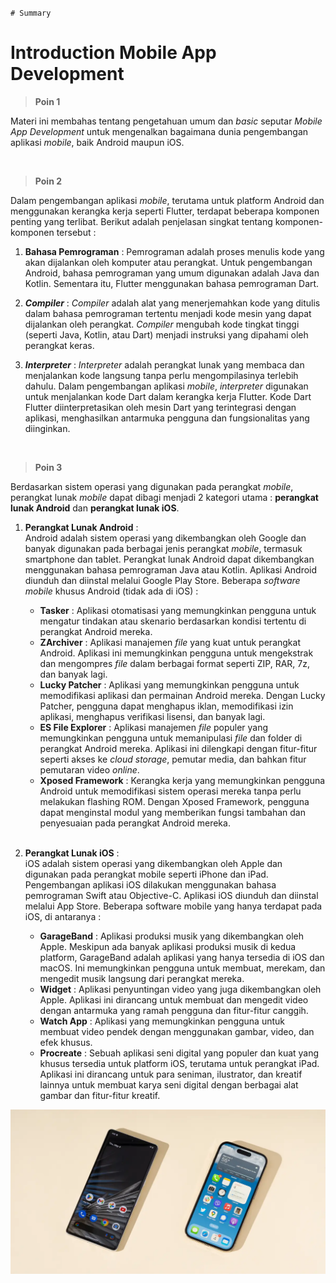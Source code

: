 `` # Summary ``
# Introduction Mobile App Development

> **Poin 1**

Materi ini membahas tentang pengetahuan umum dan *basic* seputar *Mobile App Development* untuk mengenalkan bagaimana dunia pengembangan aplikasi *mobile*, baik Android maupun iOS.

<br>

> **Poin 2**

Dalam pengembangan aplikasi *mobile*, terutama untuk platform Android dan menggunakan kerangka kerja seperti Flutter, terdapat beberapa komponen penting yang terlibat. Berikut adalah penjelasan singkat tentang komponen-komponen tersebut :  
1. **Bahasa Pemrograman** : Pemrograman adalah proses menulis kode yang akan dijalankan oleh komputer atau perangkat. Untuk pengembangan Android, bahasa pemrograman yang umum digunakan adalah Java dan Kotlin. Sementara itu, Flutter menggunakan bahasa pemrograman Dart. 

2. ***Compiler*** : *Compiler* adalah alat yang menerjemahkan kode yang ditulis dalam bahasa pemrograman tertentu menjadi kode mesin yang dapat dijalankan oleh perangkat. *Compiler* mengubah kode tingkat tinggi (seperti Java, Kotlin, atau Dart) menjadi instruksi yang dipahami oleh perangkat keras.

3. ***Interpreter*** :
*Interpreter* adalah perangkat lunak yang membaca dan menjalankan kode langsung tanpa perlu mengompilasinya terlebih dahulu. Dalam pengembangan aplikasi *mobile*, *interpreter* digunakan untuk menjalankan kode Dart dalam kerangka kerja Flutter. Kode Dart Flutter diinterpretasikan oleh mesin Dart yang terintegrasi dengan aplikasi, menghasilkan antarmuka pengguna dan fungsionalitas yang diinginkan.  
  
<br>

> **Poin 3**

Berdasarkan sistem operasi yang digunakan pada perangkat *mobile*, perangkat lunak *mobile* dapat dibagi menjadi 2 kategori utama : **perangkat lunak Android** dan **perangkat lunak iOS**.

1. **Perangkat Lunak Android** :  
Android adalah sistem operasi yang dikembangkan oleh Google dan banyak digunakan pada berbagai jenis perangkat *mobile*, termasuk smartphone dan tablet. Perangkat lunak Android dapat dikembangkan menggunakan bahasa pemrograman Java atau Kotlin. Aplikasi Android diunduh dan diinstal melalui Google Play Store. Beberapa *software mobile* khusus Android (tidak ada di iOS) :
   - **Tasker** : Aplikasi otomatisasi yang memungkinkan pengguna untuk mengatur tindakan atau skenario berdasarkan kondisi tertentu di perangkat Android mereka. 
   - **ZArchiver** : Aplikasi manajemen *file* yang kuat untuk perangkat Android. Aplikasi ini memungkinkan pengguna untuk mengekstrak dan mengompres *file* dalam berbagai format seperti ZIP, RAR, 7z, dan banyak lagi. 
   - **Lucky Patcher** : Aplikasi yang memungkinkan pengguna untuk memodifikasi aplikasi dan permainan Android mereka. Dengan Lucky Patcher, pengguna dapat menghapus iklan, memodifikasi izin aplikasi, menghapus verifikasi lisensi, dan banyak lagi. 
   - **ES File Explorer** : Aplikasi manajemen *file* populer yang memungkinkan pengguna untuk memanipulasi *file* dan folder di perangkat Android mereka. Aplikasi ini dilengkapi dengan fitur-fitur seperti akses ke *cloud storage*, pemutar media, dan bahkan fitur pemutaran video *online*.
   - **Xposed Framework** : Kerangka kerja yang memungkinkan pengguna Android untuk memodifikasi sistem operasi mereka tanpa perlu melakukan flashing ROM. Dengan Xposed Framework, pengguna dapat menginstal modul yang memberikan fungsi tambahan dan penyesuaian pada perangkat Android mereka.
   
   <br>
  
1. **Perangkat Lunak iOS** :  
iOS adalah sistem operasi yang dikembangkan oleh Apple dan digunakan pada perangkat mobile seperti iPhone dan iPad. Pengembangan aplikasi iOS dilakukan menggunakan bahasa pemrograman Swift atau Objective-C. Aplikasi iOS diunduh dan diinstal melalui App Store. Beberapa software mobile yang hanya terdapat pada iOS, di antaranya :
   - **GarageBand** : Aplikasi produksi musik yang dikembangkan oleh Apple. Meskipun ada banyak aplikasi produksi musik di kedua platform, GarageBand adalah aplikasi yang hanya tersedia di iOS dan macOS. Ini memungkinkan pengguna untuk membuat, merekam, dan mengedit musik langsung dari perangkat mereka.
   - **Widget** : Aplikasi penyuntingan video yang juga dikembangkan oleh Apple. Aplikasi ini dirancang untuk membuat dan mengedit video dengan antarmuka yang ramah pengguna dan fitur-fitur canggih.
   - **Watch App** : Aplikasi yang memungkinkan pengguna untuk membuat video pendek dengan menggunakan gambar, video, dan efek khusus.
   - **Procreate** : Sebuah aplikasi seni digital yang populer dan kuat yang khusus tersedia untuk platform iOS, terutama untuk perangkat iPad. Aplikasi ini dirancang untuk para seniman, ilustrator, dan kreatif lainnya untuk membuat karya seni digital dengan berbagai alat gambar dan fitur-fitur kreatif. 

![Android vs iPhone.jpg](img/iphonevsandroid-2048px-8606-2x1-1.jpg "Android vs iPhone")